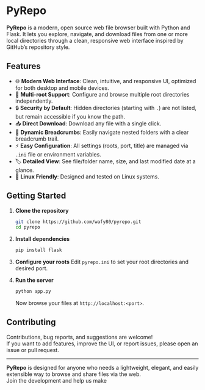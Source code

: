 # PyRepo

**PyRepo** is a modern, open source web file browser built with Python and Flask. It lets you explore, navigate, and download files from one or more local directories through a clean, responsive web interface inspired by GitHub’s repository style.

## Features

- 🌐 **Modern Web Interface**: Clean, intuitive, and responsive UI, optimized for both desktop and mobile devices.
- 📁 **Multi-root Support**: Configure and browse multiple root directories independently.
- 🔒 **Security by Default**: Hidden directories (starting with `.`) are not listed, but remain accessible if you know the path.
- 📥 **Direct Download**: Download any file with a single click.
- 🧭 **Dynamic Breadcrumbs**: Easily navigate nested folders with a clear breadcrumb trail.
- ⚡ **Easy Configuration**: All settings (roots, port, title) are managed via `.ini` file or environment variables.
- 🏷️ **Detailed View**: See file/folder name, size, and last modified date at a glance.
- 🐧 **Linux Friendly**: Designed and tested on Linux systems.

## Getting Started

1. **Clone the repository**
   ```bash
   git clone https://github.com/wafy80/pyrepo.git
   cd pyrepo
   ```

2. **Install dependencies**
   ```bash
   pip install flask
   ```

3. **Configure your roots**
   Edit `pyrepo.ini` to set your root directories and desired port.

4. **Run the server**
   ```bash
   python app.py
   ```
   Now browse your files at `http://localhost:<port>`.

## Contributing

Contributions, bug reports, and suggestions are welcome!  
If you want to add features, improve the UI, or report issues, please open an issue or pull request.

---

**PyRepo** is designed for anyone who needs a lightweight, elegant, and easily extensible way to browse and share files via the web.  
Join the development and help us make